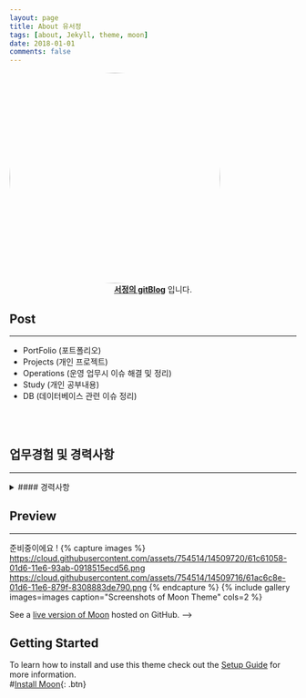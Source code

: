 ```yaml
---
layout: page
title: About 유서정
tags: [about, Jekyll, theme, moon]
date: 2018-01-01
comments: false
---
```



<img src="https://youseojung.github.io/assets/img/gaebalsaebal_22.png"  style="border-radius: 70%;" width="370" height="370">
<center><a href="http://youseojung.github.io"><b>서정의 gitBlog</b></a> 입니다.</center>

## Post
---
* PortFolio (포트폴리오)
* Projects (개인 프로젝트)
* Operations (운영 업무시 이슈 해결 및 정리)
* Study (개인 공부내용)
* DB (데이터베이스 관련 이슈 정리)

<BR><BR>
    
## 업무경험 및 경력사항
---
<details> 
    <summary>#### 경력사항</summary> 
    
    <!-- summary 아래 한칸 공백 두어야함 -->

</details> 




## Preview
---
준비중이에요 !
{% capture images %}
    https://cloud.githubusercontent.com/assets/754514/14509720/61c61058-01d6-11e6-93ab-0918515ecd56.png
    https://cloud.githubusercontent.com/assets/754514/14509716/61ac6c8e-01d6-11e6-879f-8308883de790.png
{% endcapture %}
{% include gallery images=images caption="Screenshots of Moon Theme" cols=2 %}



See a [live version of Moon](http://taylantatli.github.io/Moon) hosted on GitHub. -->
## Getting Started
To learn how to install and use this theme check out the [Setup Guide](http://taylantatli.me/Moon/moon-theme/) for more information.     
#[Install Moon](https://github.com/TaylanTatli/Moon){: .btn}

 
